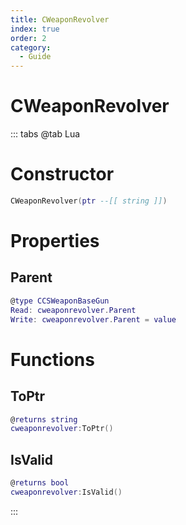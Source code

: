 ```yaml
---
title: CWeaponRevolver
index: true
order: 2
category:
  - Guide
---
```


# CWeaponRevolver

::: tabs
@tab Lua
# Constructor
```lua
CWeaponRevolver(ptr --[[ string ]])
```
# Properties
## Parent 
```lua
@type CCSWeaponBaseGun
Read: cweaponrevolver.Parent
Write: cweaponrevolver.Parent = value
```
# Functions
## ToPtr
```lua
@returns string
cweaponrevolver:ToPtr()
```
## IsValid
```lua
@returns bool
cweaponrevolver:IsValid()
```

:::